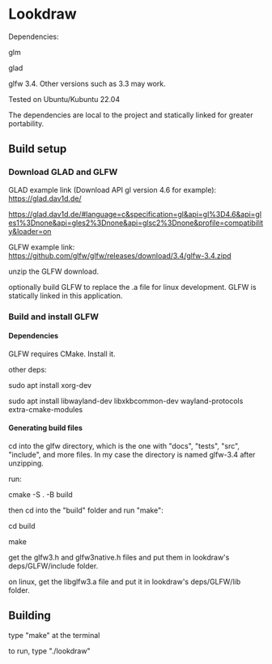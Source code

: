 # Lookdraw

Dependencies:

glm

glad

glfw 3.4. Other versions such as 3.3 may work.

Tested on Ubuntu/Kubuntu 22.04

The dependencies are local to the project and statically linked for greater portability.

## Build setup
### Download GLAD and GLFW

GLAD example link (Download API gl version 4.6 for example):
https://glad.dav1d.de/

https://glad.dav1d.de/#language=c&specification=gl&api=gl%3D4.6&api=gles1%3Dnone&api=gles2%3Dnone&api=glsc2%3Dnone&profile=compatibility&loader=on


GLFW example link:
https://github.com/glfw/glfw/releases/download/3.4/glfw-3.4.zipd


unzip the GLFW download.


optionally build GLFW to replace the .a file for linux development.
GLFW is statically linked in this application.


### Build and install GLFW
#### Dependencies
GLFW requires CMake. Install it.

other deps:

sudo apt install xorg-dev

sudo apt install libwayland-dev libxkbcommon-dev wayland-protocols extra-cmake-modules

#### Generating build files
cd into the glfw directory, which is the one with "docs", "tests", "src", "include", and more files. In my case the directory is named glfw-3.4 after unzipping.

run:

cmake -S . -B build


then cd into the "build" folder and run "make":

cd build

make

get the glfw3.h and glfw3native.h files and put them in lookdraw's deps/GLFW/include folder.

on linux, get the libglfw3.a file and put it in lookdraw's deps/GLFW/lib folder.


## Building
type "make" at the terminal

to run, type "./lookdraw"

